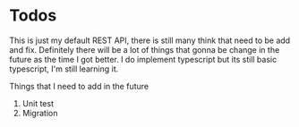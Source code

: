 # Todos

This is just my default REST API, there is still many think that need to be add and fix.
Definitely there will be a lot of things that gonna be change in the future as the time I got better.
I do implement typescript but its still basic typescript, I'm still learning it.

Things that I need to add in the future
1. Unit test
2. Migration